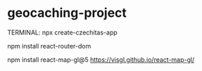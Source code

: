 # geocaching-project

TERMINAL:
npx create-czechitas-app

npm install react-router-dom

npm install react-map-gl@5 https://visgl.github.io/react-map-gl/
